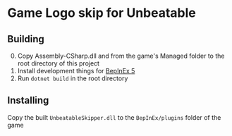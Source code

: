 # Game Logo skip for Unbeatable

## Building

0. Copy Assembly-CSharp.dll and  from the game's Managed folder to the root directory of this project
1. Install development things for [BepInEx 5](https://docs.bepinex.dev/articles/dev_guide/plugin_tutorial/1_setup.html)
2. Run `dotnet build` in the root directory

## Installing

Copy the built `UnbeatableSkipper.dll` to the `BepInEx/plugins` folder of the game
